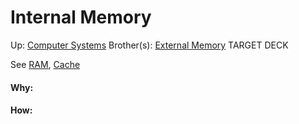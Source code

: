 # Internal Memory

Up: [Computer Systems](computer_systems)
Brother(s): [External Memory](external_memory)
TARGET DECK

See [RAM](ram), [Cache](cache)




































#### Why:
#### How:










